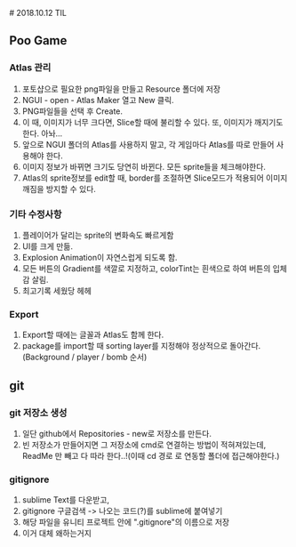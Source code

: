﻿﻿# 2018.10.12 TIL## Poo Game### Atlas 관리1. 포토샵으로 필요한 png파일을 만들고 Resource 폴더에 저장2. NGUI - open - Atlas Maker 열고 New 클릭. 3. PNG파일들을 선택 후 Create.4. 이 때, 이미지가 너무 크다면, Slice할 때에 불리할 수 있다. 또, 이미지가 깨지기도 한다. 아놔...5. 앞으로 NGUI 폴더의 Atlas를 사용하지 말고, 각 게임마다 Atlas를 따로 만들어 사용해야 한다.6. 이미지 정보가 바뀌면 크기도 당연히 바뀐다. 모든 sprite들을 체크해야한다.7. Atlas의 sprite정보를 edit할 때, border를 조절하면 Slice모드가 적용되어 이미지 깨짐을 방지할 수 있다.### 기타 수정사항1. 플레이어가 달리는 sprite의 변화속도 빠르게함2. UI를 크게 만듦.3. Explosion Animation이 자연스럽게 되도록 함.4. 모든 버튼의 Gradient를 색깔로 지정하고, colorTint는 흰색으로 하여 버튼의 입체감 살림.5. 최고기록 세웠당 헤헤### Export 1. Export할 때에는 글꼴과 Atlas도 함께 한다.2. package를 import할 때 sorting layer를 지정해야 정상적으로 돌아간다. (Background / player / bomb 순서)## git### git 저장소 생성1. 일단 github에서 Repositories - new로 저장소를 만든다.2. 빈 저장소가 만들어지면 그 저장소에 cmd로 연결하는 방법이 적혀져있는데, ReadMe 만 빼고 다 따라 한다..!(이때 cd 경로 로 연동할 폴더에 접근해야한다.)### gitignore1. sublime Text를 다운받고, 2. gitignore 구글검색 -> 나오는 코드(?)를 sublime에 붙여넣기3. 해당 파일을 유니티 프로젝트 안에 ".gitignore"의 이름으로 저장4. 이거 대체 왜하는거지